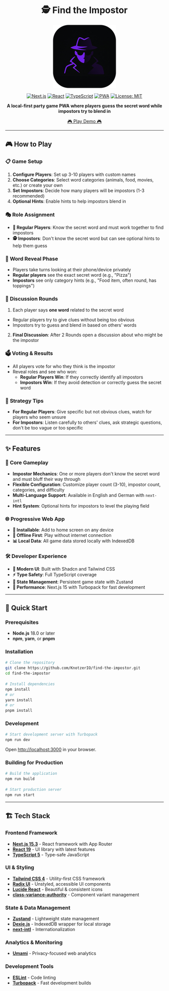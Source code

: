 <div align="center">

# 🕵️ Find the Impostor

  <a href="https://impostor.knotzer.io">
    <img src="./public/images/impostor-logo-rounded.png" alt="Find the Impostor Logo" width="200">
  </a>

[![Next.js](https://img.shields.io/badge/Next.js-15.3-black?style=flat-square&logo=next.js&logoColor=white)](https://nextjs.org/)
[![React](https://img.shields.io/badge/React-19-61DAFB?style=flat-square&logo=react&logoColor=black)](https://reactjs.org/)
[![TypeScript](https://img.shields.io/badge/TypeScript-5-3178C6?style=flat-square&logo=typescript&logoColor=white)](https://www.typescriptlang.org/)
[![PWA](https://img.shields.io/badge/PWA-Ready-5A0FC8?style=flat-square&logo=pwa&logoColor=white)](https://web.dev/progressive-web-apps/)
[![License: MIT](https://img.shields.io/badge/License-MIT-yellow.svg?style=flat-square)](https://opensource.org/licenses/MIT)

**A local-first party game PWA where players guess the secret word while impostors try to blend in**

[🎮 Play Demo 🎮](https://impostor.knotzer.io)

</div>

---

## 🎮 How to Play

### 📋 **Game Setup**

1. **Configure Players**: Set up 3-10 players with custom names
2. **Choose Categories**: Select word categories (animals, food, movies, etc.) or create your own
3. **Set Impostors**: Decide how many players will be impostors (1-3 recommended)
4. **Optional Hints**: Enable hints to help impostors blend in

### 🎭 **Role Assignment**

- **👥 Regular Players**: Know the secret word and must work together to find impostors
- **🕵️ Impostors**: Don't know the secret word but can see optional hints to help them guess

### 📱 **Word Reveal Phase**

- Players take turns looking at their phone/device privately
- **Regular players** see the exact secret word (e.g., "Pizza")
- **Impostors** see only category hints (e.g., "Food item, often round, has toppings")

### 💬 **Discussion Rounds**

1.  Each player says **one word** related to the secret word

- Regular players try to give clues without being too obvious
- Impostors try to guess and blend in based on others' words

2. **Final Discussion**: After 2 Rounds open a discussion about who might be the impostor

### 🗳️ **Voting & Results**

- All players vote for who they think is the impostor
- Reveal roles and see who won:
  - **Regular Players Win**: If they correctly identify all impostors
  - **Impostors Win**: If they avoid detection or correctly guess the secret word

### 🎯 **Strategy Tips**

- **For Regular Players**: Give specific but not obvious clues, watch for players who seem unsure
- **For Impostors**: Listen carefully to others' clues, ask strategic questions, don't be too vague or too specific

---

## ✨ Features

### 🎯 **Core Gameplay**

- **Impostor Mechanics**: One or more players don't know the secret word and must bluff their way through
- **Flexible Configuration**: Customize player count (3-10), impostor count, categories, and difficulty
- **Multi-Language Support**: Available in English and German with `next-intl`
- **Hint System**: Optional hints for impostors to level the playing field

### 🌐 **Progressive Web App**

- **📱 Installable**: Add to home screen on any device
- **🔌 Offline First**: Play without internet connection
- **📊 Local Data**: All game data stored locally with IndexedDB

### 🛠️ **Developer Experience**

- **🎨 Modern UI**: Built with Shadcn and Tailwind CSS
- **⚡ Type Safety**: Full TypeScript coverage
- **🔄 State Management**: Persistent game state with Zustand
- **🚀 Performance**: Next.js 15 with Turbopack for fast development

---

## 🚀 Quick Start

### Prerequisites

- **Node.js** 18.0 or later
- **npm**, **yarn**, or **pnpm**

### Installation

```bash
# Clone the repository
git clone https://github.com/KnotzerIO/find-the-impostor.git
cd find-the-impostor

# Install dependencies
npm install
# or
yarn install
# or
pnpm install
```

### Development

```bash
# Start development server with Turbopack
npm run dev
```

Open [http://localhost:3000](http://localhost:3000) in your browser.

### Building for Production

```bash
# Build the application
npm run build

# Start production server
npm run start
```

---

## 🏗️ Tech Stack

### **Frontend Framework**

- **[Next.js 15.3](https://nextjs.org/)** - React framework with App Router
- **[React 19](https://reactjs.org/)** - UI library with latest features
- **[TypeScript 5](https://www.typescriptlang.org/)** - Type-safe JavaScript

### **UI & Styling**

- **[Tailwind CSS 4](https://tailwindcss.com/)** - Utility-first CSS framework
- **[Radix UI](https://www.radix-ui.com/)** - Unstyled, accessible UI components
- **[Lucide React](https://lucide.dev/)** - Beautiful & consistent icons
- **[class-variance-authority](https://cva.style/)** - Component variant management

### **State & Data Management**

- **[Zustand](https://zustand-demo.pmnd.rs/)** - Lightweight state management
- **[Dexie.js](https://dexie.org/)** - IndexedDB wrapper for local storage
- **[next-intl](https://next-intl-docs.vercel.app/)** - Internationalization

### **Analytics & Monitoring**

- **[Umami](https://umami.is/)** - Privacy-focused web analytics

### **Development Tools**

- **[ESLint](https://eslint.org/)** - Code linting
- **[Turbopack](https://turbo.build/pack)** - Fast development builds
